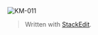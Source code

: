 ![KM-011](https://github.com/pyramidmine/blog/KM-011.jpg)

> Written with [StackEdit](https://stackedit.io/).
<!--stackedit_data:
eyJwcm9wZXJ0aWVzIjoidGl0bGU6ICdVU0IgRGF0YSBMaW5rIE
NhYmxlOiBLTS0wMTEnXG50YWdzOiBVU0IgQ2FibGVcbmNhdGVn
b3JpZXM6IEhhcmR3YXJlXG4iLCJoaXN0b3J5IjpbLTEyNDgzMz
ExODgsODg3NTQ3OTQzLC0xMjI0NzE5NDAwLDEyODIwNzA3NF19

-->